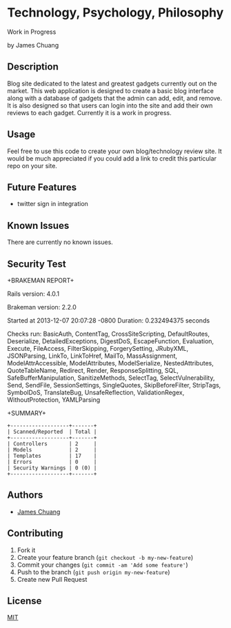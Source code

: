 # Technology, Psychology, Philosophy
Work in Progress

by James Chuang

## Description

Blog site dedicated to the latest and greatest gadgets currently out on the market. This web application is designed to create a basic blog interface along with a database of gadgets that the admin can add, edit, and remove. It is also designed so that users can login into the site and add their own reviews to each gadget. Currently it is a work in progress.

## Usage

Feel free to use this code to create your own blog/technology review site. It would be much appreciated if you could add a link to credit this particular repo on your site.

## Future Features
* twitter sign in integration

## Known Issues

There are currently no known issues.

## Security Test
+BRAKEMAN REPORT+

Rails version: 4.0.1

Brakeman version: 2.2.0


Started at 2013-12-07 20:07:28 -0800
Duration: 0.232494375 seconds

Checks run: BasicAuth, ContentTag, CrossSiteScripting, DefaultRoutes, Deserialize, DetailedExceptions, DigestDoS, EscapeFunction, Evaluation, Execute, FileAccess, FilterSkipping, ForgerySetting, JRubyXML, JSONParsing, LinkTo, LinkToHref, MailTo, MassAssignment, ModelAttrAccessible, ModelAttributes, ModelSerialize, NestedAttributes, QuoteTableName, Redirect, Render, ResponseSplitting, SQL, SafeBufferManipulation, SanitizeMethods, SelectTag, SelectVulnerability, Send, SendFile, SessionSettings, SingleQuotes, SkipBeforeFilter, StripTags, SymbolDoS, TranslateBug, UnsafeReflection, ValidationRegex, WithoutProtection, YAMLParsing


+SUMMARY+

    +-------------------+-------+
    | Scanned/Reported  | Total |
    +-------------------+-------+
    | Controllers       | 2     |
    | Models            | 2     |
    | Templates         | 17    |
    | Errors            | 0     |
    | Security Warnings | 0 (0) |
    +-------------------+-------+


## Authors

* [James Chuang](https://github.com/hiddensanctum)


## Contributing

1. Fork it
2. Create your feature branch (`git checkout -b my-new-feature`)
3. Commit your changes (`git commit -am 'Add some feature'`)
4. Push to the branch (`git push origin my-new-feature`)
5. Create new Pull Request

## License

[MIT][2]

[2]: http://opensource.org/licenses/MIT
